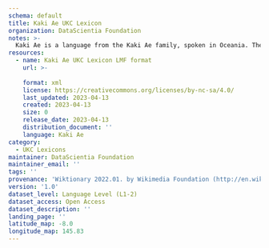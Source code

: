 ```yaml
---
schema: default
title: Kaki Ae UKC Lexicon
organization: DataScientia Foundation
notes: >-
  Kaki Ae is a language from the Kaki Ae family, spoken in Oceania. The UKC Lexicon of Kaki Ae is represented as a lexico-semantic network. It consists of words, word senses, synsets, as well as sense-level and synset-level relationships.
resources:
  - name: Kaki Ae UKC Lexicon LMF format
    url: >-
      
    format: xml
    license: https://creativecommons.org/licenses/by-nc-sa/4.0/
    last_updated: 2023-04-13
    created: 2023-04-13
    size: 0
    release_date: 2023-04-13
    distribution_document: ''
    language: Kaki Ae
category:
  - UKC Lexicons
maintainer: DataScientia Foundation
maintainer_email: ''
tags: ''
provenance: 'Wiktionary 2022.01. by Wikimedia Foundation (http://en.wiktionary.org); CogNet 2.1 by Khuyagbaatar Batsuren, National University of Mongolia (http://cognet.ukc.disi.unitn.it); Princeton WordNet 2.1 by Princeton University (https://wordnet.princeton.edu)'
version: '1.0'
dataset_level: Language Level (L1-2)
dataset_access: Open Access
dataset_description: ''
landing_page: ''
latitude_map: -8.0
longitude_map: 145.83
---
```

